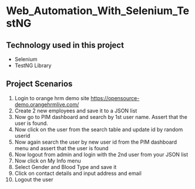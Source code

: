 # Web_Automation_With_Selenium_TestNG

## Technology used in this project
- Selenium
- TestNG Library

## Project Scenarios
1. Login to orange hrm demo site
https://opensource-demo.orangehrmlive.com/
2. Create 2 new employees and save it to a JSON list
3. Now go to PIM dashboard and search by 1st user name. Assert that the user is found.
4. Now click on the user from the search table and update id by random userid
5. Now again search the user by new user id from the PIM dashboard menu and assert that the user is found
6. Now logout from admin and login with the 2nd user from your JSON list
7. Now click on My Info menu
8. Select Gender and Blood Type and save it
9. Click on contact details and input address and email
10. Logout the user
